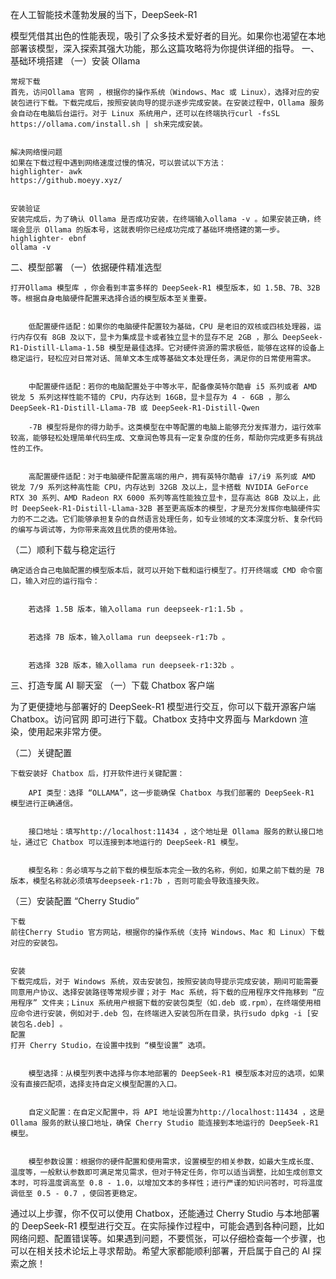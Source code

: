 

在人工智能技术蓬勃发展的当下，DeepSeek-R1

模型凭借其出色的性能表现，吸引了众多技术爱好者的目光。如果你也渴望在本地部署该模型，深入探索其强大功能，那么这篇攻略将为你提供详细的指导。
一、基础环境搭建
（一）安装 Ollama

    常规下载
    首先，访问Ollama 官网 ，根据你的操作系统（Windows、Mac 或 Linux），选择对应的安装包进行下载。下载完成后，按照安装向导的提示逐步完成安装。在安装过程中，Ollama 服务会自动在电脑后台运行。对于 Linux 系统用户，还可以在终端执行curl -fsSL https://ollama.com/install.sh | sh来完成安装。


    解决网络慢问题
    如果在下载过程中遇到网络速度过慢的情况，可以尝试以下方法：
    highlighter- awk
    https://github.moeyy.xyz/


    安装验证
    安装完成后，为了确认 Ollama 是否成功安装，在终端输入ollama -v 。如果安装正确，终端会显示 Ollama 的版本号，这就表明你已经成功完成了基础环境搭建的第一步。
    highlighter- ebnf
    ollama -v



二、模型部署
（一）依据硬件精准选型

    打开Ollama 模型库 ，你会看到丰富多样的 DeepSeek-R1 模型版本，如 1.5B、7B、32B 等。根据自身电脑硬件配置来选择合适的模型版本至关重要。


        低配置硬件适配：如果你的电脑硬件配置较为基础，CPU 是老旧的双核或四核处理器，运行内存仅有 8GB 及以下，显卡为集成显卡或者独立显卡的显存不足 2GB ，那么 DeepSeek-R1-Distill-Llama-1.5B 模型是最佳选择。它对硬件资源的需求极低，能够在这样的设备上稳定运行，轻松应对日常对话、简单文本生成等基础文本处理任务，满足你的日常使用需求。


        中配置硬件适配：若你的电脑配置处于中等水平，配备像英特尔酷睿 i5 系列或者 AMD 锐龙 5 系列这样性能不错的 CPU，内存达到 16GB，显卡显存为 4 - 6GB ，那么 DeepSeek-R1-Distill-Llama-7B 或 DeepSeek-R1-Distill-Qwen

        -7B 模型将是你的得力助手。这类模型在中等配置的电脑上能够充分发挥潜力，运行效率较高，能够轻松处理简单代码生成、文章润色等具有一定复杂度的任务，帮助你完成更多有挑战性的工作。


        高配置硬件适配：对于电脑硬件配置高端的用户，拥有英特尔酷睿 i7/i9 系列或 AMD 锐龙 7/9 系列这种高性能 CPU，内存达到 32GB 及以上，显卡搭载 NVIDIA GeForce RTX 30 系列、AMD Radeon RX 6000 系列等高性能独立显卡，显存高达 8GB 及以上，此时 DeepSeek-R1-Distill-Llama-32B 甚至更高版本的模型，才是充分发挥你电脑硬件实力的不二之选。它们能够承担复杂的自然语言处理任务，如专业领域的文本深度分析、复杂代码的编写与调试等，为你带来高效且优质的使用体验。


（二）顺利下载与稳定运行

    确定适合自己电脑配置的模型版本后，就可以开始下载和运行模型了。打开终端或 CMD 命令窗口，输入对应的运行指令：


        若选择 1.5B 版本，输入ollama run deepseek-r1:1.5b 。


        若选择 7B 版本，输入ollama run deepseek-r1:7b 。


        若选择 32B 版本，输入ollama run deepseek-r1:32b 。


三、打造专属 AI 聊天室
（一）下载 Chatbox
客户端

为了更便捷地与部署好的 DeepSeek-R1 模型进行交互，你可以下载开源客户端 Chatbox。访问官网 即可进行下载。Chatbox 支持中文界面与 Markdown 渲染，使用起来非常方便。



（二）关键配置

    下载安装好 Chatbox 后，打开软件进行关键配置：

        API 类型：选择 “OLLAMA”，这一步能确保 Chatbox 与我们部署的 DeepSeek-R1 模型进行正确通信。


        接口地址：填写http://localhost:11434 ，这个地址是 Ollama 服务的默认接口地址，通过它 Chatbox 可以连接到本地运行的 DeepSeek-R1 模型。


        模型名称：务必填写与之前下载的模型版本完全一致的名称，例如，如果之前下载的是 7B 版本，模型名称就必须填写deepseek-r1:7b ，否则可能会导致连接失败。



（三）安装配置 “Cherry Studio”

    下载
    前往Cherry Studio 官方网站，根据你的操作系统（支持 Windows、Mac 和 Linux）下载对应的安装包。


    安装
    下载完成后，对于 Windows 系统，双击安装包，按照安装向导提示完成安装，期间可能需要同意用户协议、选择安装路径等常规步骤；对于 Mac 系统，将下载的应用程序文件拖移到 “应用程序” 文件夹；Linux 系统用户根据下载的安装包类型（如.deb 或.rpm），在终端使用相应命令进行安装，例如对于.deb 包，在终端进入安装包所在目录，执行sudo dpkg -i [安装包名.deb] 。
    配置
    打开 Cherry Studio，在设置中找到 “模型设置” 选项。


        模型选择：从模型列表中选择与你本地部署的 DeepSeek-R1 模型版本对应的选项，如果没有直接匹配项，选择支持自定义模型配置的入口。


        自定义配置：在自定义配置中，将 API 地址设置为http://localhost:11434 ，这是 Ollama 服务的默认接口地址，确保 Cherry Studio 能连接到本地运行的 DeepSeek-R1 模型。


        模型参数设置：根据你的硬件配置和使用需求，设置模型的相关参数，如最大生成长度、温度等，一般默认参数即可满足常见需求，但对于特定任务，你可以适当调整，比如生成创意文本时，可将温度调高至 0.8 - 1.0，以增加文本的多样性；进行严谨的知识问答时，可将温度调低至 0.5 - 0.7 ，使回答更稳定。


通过以上步骤，你不仅可以使用 Chatbox，还能通过 Cherry Studio 与本地部署的 DeepSeek-R1 模型进行交互。在实际操作过程中，可能会遇到各种问题，比如网络问题、配置错误等。如果遇到问题，不要慌张，可以仔细检查每一个步骤，也可以在相关技术论坛上寻求帮助。希望大家都能顺利部署，开启属于自己的 AI 探索之旅！
